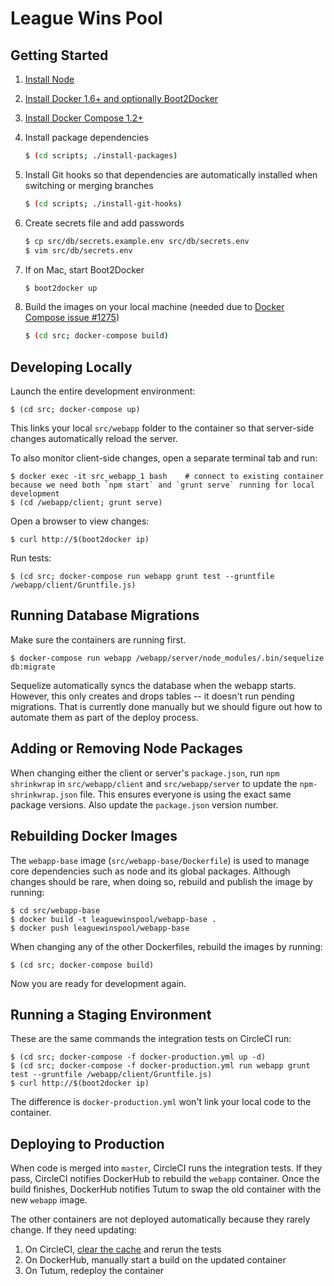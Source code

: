 # League Wins Pool

## Getting Started

1. [Install Node](https://nodejs.org/download/)
2. [Install Docker 1.6+ and optionally Boot2Docker](https://docs.docker.com/installation/)
3. [Install Docker Compose 1.2+](https://docs.docker.com/compose/install/)
4. Install package dependencies

    ```bash
    $ (cd scripts; ./install-packages)
    ```

5. Install Git hooks so that dependencies are automatically installed when switching or merging branches

    ```bash
    $ (cd scripts; ./install-git-hooks)
    ```

6. Create secrets file and add passwords
    
    ```bash
    $ cp src/db/secrets.example.env src/db/secrets.env
    $ vim src/db/secrets.env
    ```

7. If on Mac, start Boot2Docker

    ```bash
    $ boot2docker up
    ```

8. Build the images on your local machine (needed due to [Docker Compose issue #1275](https://github.com/docker/compose/issues/1275))

    ```bash
    $ (cd src; docker-compose build)
    ```   
    

## Developing Locally

Launch the entire development environment:

    $ (cd src; docker-compose up)

This links your local `src/webapp` folder to the container so that server-side changes automatically reload the server. 

To also monitor client-side changes, open a separate terminal tab and run:

    $ docker exec -it src_webapp_1 bash    # connect to existing container because we need both `npm start` and `grunt serve` running for local development
    $ (cd /webapp/client; grunt serve)

Open a browser to view changes:

    $ curl http://$(boot2docker ip)
    
Run tests:

    $ (cd src; docker-compose run webapp grunt test --gruntfile /webapp/client/Gruntfile.js)
    
    
## Running Database Migrations

Make sure the containers are running first.

    $ docker-compose run webapp /webapp/server/node_modules/.bin/sequelize db:migrate
    
Sequelize automatically syncs the database when the webapp starts. However, this only creates and drops tables -- it doesn't run pending migrations. That is currently done manually but we should figure out how to automate them as part of the deploy process. 
    

## Adding or Removing Node Packages

When changing either the client or server's `package.json`, run `npm shrinkwrap` in `src/webapp/client` and `src/webapp/server` to update the `npm-shrinkwrap.json` file. This ensures everyone is using the exact same package versions. Also update the `package.json` version number.


## Rebuilding Docker Images

The `webapp-base` image (`src/webapp-base/Dockerfile`) is used to manage core dependencies such as node and its global packages. Although changes should be rare, when doing so, rebuild and publish the image by running:

    $ cd src/webapp-base
    $ docker build -t leaguewinspool/webapp-base .
    $ docker push leaguewinspool/webapp-base

When changing any of the other Dockerfiles, rebuild the images by running:

    $ (cd src; docker-compose build)

Now you are ready for development again.


## Running a Staging Environment

These are the same commands the integration tests on CircleCI run:

    $ (cd src; docker-compose -f docker-production.yml up -d)
    $ (cd src; docker-compose -f docker-production.yml run webapp grunt test --gruntfile /webapp/client/Gruntfile.js)
    $ curl http://$(boot2docker ip)

The difference is `docker-production.yml` won't link your local code to the container.


## Deploying to Production

When code is merged into `master`, CircleCI runs the integration tests. If they pass, CircleCI notifies DockerHub to rebuild the `webapp` container. Once the build finishes, DockerHub notifies Tutum to swap the old container with the new `webapp` image.

The other containers are not deployed automatically because they rarely change. If they need updating:

1. On CircleCI, [clear the cache](https://circleci.com/docs/how-cache-works) and rerun the tests
2. On DockerHub, manually start a build on the updated container
3. On Tutum, redeploy the container
